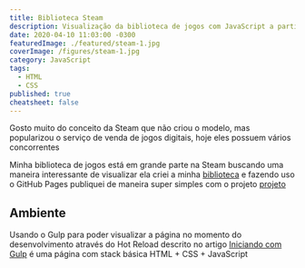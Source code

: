 ```yaml
---
title: Biblioteca Steam
description: Visualização da biblioteca de jogos com JavaScript a partir de um JSON
date: 2020-04-10 11:03:00 -0300
featuredImage: ./featured/steam-1.jpg
coverImage: /figures/steam-1.jpg
category: JavaScript
tags:
  - HTML
  - CSS
published: true
cheatsheet: false
---
```


Gosto muito do conceito da Steam que não criou o modelo, mas popularizou o serviço de venda de jogos digitais, hoje eles possuem vários concorrentes

Minha biblioteca de jogos está em grande parte na Steam buscando uma maneira interessante de visualizar ela criei a minha [biblioteca](https://johnywalves.github.io/steamlibrary/) e fazendo uso o GitHub Pages publiquei de maneira super simples com o projeto [projeto](https://johnywalves.github.io/steamlibrary/)

## Ambiente

Usando o Gulp para poder visualizar a página no momento do desenvolvimento através do Hot Reload descrito no artigo [Iniciando com Gulp](/iniciando-gulp) é uma página com stack básica HTML + CSS + JavaScript
